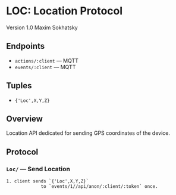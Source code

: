 LOC: Location Protocol
===========================

Version 1.0 Maxim Sokhatsky

Endpoints
--------

* `actions/:client` — MQTT
* `events/:client` — MQTT

Tuples
------

* `{'Loc',X,Y,Z}`

Overview
--------

Location API dedicated for sending GPS coordinates of the device.

Protocol
--------

### `Loc/` — Send Location

```
1. client sends `{'Loc',X,Y,Z}`
             to `events/1//api/anon/:client/:token` once.
```
